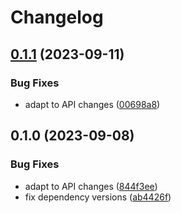 # Changelog

## [0.1.1](https://github.com/snakemake/snakemake-executor-plugin-slurm-jobstep/compare/v0.1.0...v0.1.1) (2023-09-11)


### Bug Fixes

* adapt to API changes ([00698a8](https://github.com/snakemake/snakemake-executor-plugin-slurm-jobstep/commit/00698a8548db27034da3dd9dee5fd67f32656042))

## 0.1.0 (2023-09-08)


### Bug Fixes

* adapt to API changes ([844f3ee](https://github.com/snakemake/snakemake-executor-plugin-slurm-jobstep/commit/844f3ee68b54d9ec1eb5e6ef7395171851d912d8))
* fix dependency versions ([ab4426f](https://github.com/snakemake/snakemake-executor-plugin-slurm-jobstep/commit/ab4426f3d0fe6a0a82c1985737ea1da093f5dd9e))
